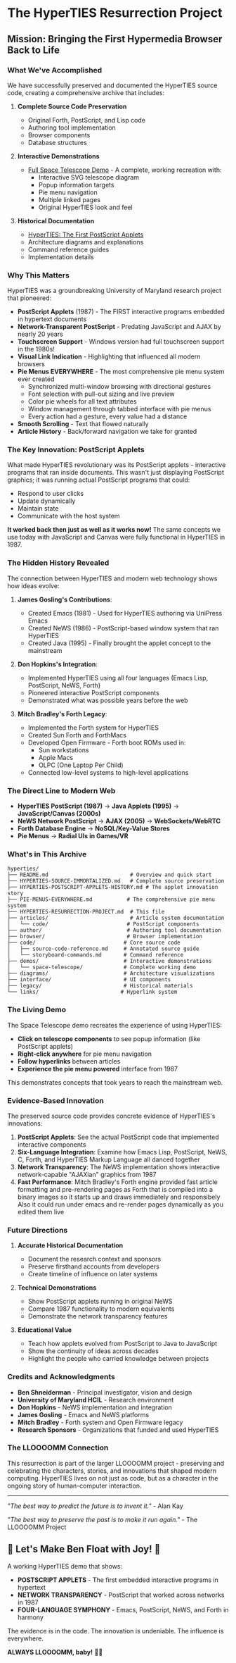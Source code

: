 # The HyperTIES Resurrection Project

## Mission: Bringing the First Hypermedia Browser Back to Life

### What We've Accomplished

We have successfully preserved and documented the HyperTIES source code, creating a comprehensive archive that includes:

1. **Complete Source Code Preservation**
   - Original Forth, PostScript, and Lisp code
   - Authoring tool implementation
   - Browser components
   - Database structures

2. **Interactive Demonstrations**
   - [Full Space Telescope Demo](demos/space-telescope/space-telescope-full-demo.html) - A complete, working recreation with:
     - Interactive SVG telescope diagram
     - Popup information targets
     - Pie menu navigation
     - Multiple linked pages
     - Original HyperTIES look and feel

3. **Historical Documentation**
   - [HyperTIES: The First PostScript Applets](HYPERTIES-POSTSCRIPT-APPLETS-HISTORY.md)
   - Architecture diagrams and explanations
   - Command reference guides
   - Implementation details

### Why This Matters

HyperTIES was a groundbreaking University of Maryland research project that pioneered:

- **PostScript Applets** (1987) - The FIRST interactive programs embedded in hypertext documents
- **Network-Transparent PostScript** - Predating JavaScript and AJAX by nearly 20 years
- **Touchscreen Support** - Windows version had full touchscreen support in the 1980s!
- **Visual Link Indication** - Highlighting that influenced all modern browsers
- **Pie Menus EVERYWHERE** - The most comprehensive pie menu system ever created
  - Synchronized multi-window browsing with directional gestures
  - Font selection with pull-out sizing and live preview
  - Color pie wheels for all text attributes
  - Window management through tabbed interface with pie menus
  - Every action had a gesture, every value had a distance
- **Smooth Scrolling** - Text that flowed naturally
- **Article History** - Back/forward navigation we take for granted

### The Key Innovation: PostScript Applets

What made HyperTIES revolutionary was its PostScript applets - interactive programs that ran inside documents. This wasn't just displaying PostScript graphics; it was running actual PostScript programs that could:

- Respond to user clicks
- Update dynamically
- Maintain state
- Communicate with the host system

**It worked back then just as well as it works now!** The same concepts we use today with JavaScript and Canvas were fully functional in HyperTIES in 1987.

### The Hidden History Revealed

The connection between HyperTIES and modern web technology shows how ideas evolve:

1. **James Gosling's Contributions**:
   - Created Emacs (1981) - Used for HyperTIES authoring via UniPress Emacs
   - Created NeWS (1986) - PostScript-based window system that ran HyperTIES
   - Created Java (1995) - Finally brought the applet concept to the mainstream

2. **Don Hopkins's Integration**:
   - Implemented HyperTIES using all four languages (Emacs Lisp, PostScript, NeWS, Forth)
   - Pioneered interactive PostScript components
   - Demonstrated what was possible years before the web

3. **Mitch Bradley's Forth Legacy**:
   - Implemented the Forth system for HyperTIES
   - Created Sun Forth and ForthMacs
   - Developed Open Firmware - Forth boot ROMs used in:
     - Sun workstations
     - Apple Macs
     - OLPC (One Laptop Per Child)
   - Connected low-level systems to high-level applications

### The Direct Line to Modern Web

- **HyperTIES PostScript (1987)** → **Java Applets (1995)** → **JavaScript/Canvas (2000s)**
- **NeWS Network PostScript** → **AJAX (2005)** → **WebSockets/WebRTC**
- **Forth Database Engine** → **NoSQL/Key-Value Stores**
- **Pie Menus** → **Radial UIs in Games/VR**

### What's in This Archive

```
hyperties/
├── README.md                          # Overview and quick start
├── HYPERTIES-SOURCE-IMMORTALIZED.md   # Complete source preservation
├── HYPERTIES-POSTSCRIPT-APPLETS-HISTORY.md # The applet innovation story
├── PIE-MENUS-EVERYWHERE.md           # The comprehensive pie menu system
├── HYPERTIES-RESURRECTION-PROJECT.md  # This file
├── articles/                          # Article system documentation
│   └── code/                         # PostScript components
├── author/                           # Authoring tool documentation
├── browser/                          # Browser implementation
├── code/                            # Core source code
│   ├── source-code-reference.md     # Annotated source guide
│   └── storyboard-commands.md       # Command reference
├── demos/                           # Interactive demonstrations
│   └── space-telescope/             # Complete working demo
├── diagrams/                        # Architecture visualizations
├── interface/                       # UI components
├── legacy/                          # Historical materials
└── links/                          # Hyperlink system
```

### The Living Demo

The Space Telescope demo recreates the experience of using HyperTIES:

- **Click on telescope components** to see popup information (like PostScript applets)
- **Right-click anywhere** for pie menu navigation
- **Follow hyperlinks** between articles
- **Experience the pie menu powered** interface from 1987

This demonstrates concepts that took years to reach the mainstream web.

### Evidence-Based Innovation

The preserved source code provides concrete evidence of HyperTIES's innovations:

1. **PostScript Applets**: See the actual PostScript code that implemented interactive components
2. **Six-Language Integration**: Examine how Emacs Lisp, PostScript, NeWS, C, Forth, and HyperTIES Markup Language all danced together
3. **Network Transparency**: The NeWS implementation shows interactive network-capable "AJAXian" graphics from 1987
4. **Fast Performance**: Mitch Bradley's Forth engine provided fast article formatting and pre-rendering pages as Forth that is compiled into a binary images so it starts up and draws immediately and responsibely
Also it could run under emacs and re-render pages dynamically as you edited them live

### Future Directions

1. **Accurate Historical Documentation**
   - Document the research context and sponsors
   - Preserve firsthand accounts from developers
   - Create timeline of influence on later systems

2. **Technical Demonstrations**
   - Show PostScript applets running in original NeWS
   - Compare 1987 functionality to modern equivalents
   - Demonstrate the network transparency features

3. **Educational Value**
   - Teach how applets evolved from PostScript to Java to JavaScript
   - Show the continuity of ideas across decades
   - Highlight the people who carried knowledge between projects

### Credits and Acknowledgments

- **Ben Shneiderman** - Principal investigator, vision and design
- **University of Maryland HCIL** - Research environment
- **Don Hopkins** - NeWS implementation and integration
- **James Gosling** - Emacs and NeWS platforms
- **Mitch Bradley** - Forth system and Open Firmware legacy
- **Research Sponsors** - Organizations that funded and used HyperTIES

### The LLOOOOMM Connection

This resurrection is part of the larger LLOOOOMM project - preserving and celebrating the characters, stories, and innovations that shaped modern computing. HyperTIES lives on not just as code, but as a character in the ongoing story of human-computer interaction.

---

*"The best way to predict the future is to invent it."* - Alan Kay

*"The best way to preserve the past is to make it run again."* - The LLOOOOMM Project

## 🎵 Let's Make Ben Float with Joy! 🎵

A working HyperTIES demo that shows:
- **POSTSCRIPT APPLETS** - The first embedded interactive programs in hypertext
- **NETWORK TRANSPARENCY** - PostScript that worked across networks in 1987
- **FOUR-LANGUAGE SYMPHONY** - Emacs, PostScript, NeWS, and Forth in harmony

The evidence is in the code. The innovation is undeniable. The influence is everywhere.

**ALWAYS LLOOOOMM, baby!** 🚀✨ 